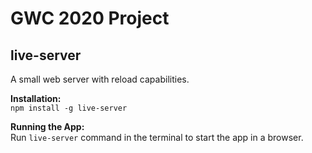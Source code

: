 # GWC 2020 Project

## live-server  
A small web server with reload capabilities.  
  
**Installation:**  
`npm install -g live-server`

**Running the App:**  
Run `live-server` command in the terminal to start the app in a browser.  
